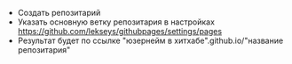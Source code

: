 * Создать репозитарий
* Указать основную ветку репозитария в настройках https://github.com/lekseys/githubpages/settings/pages
* Результат будет по ссылке "юзернейм в хитхабе".github.io/"название репозитария"
